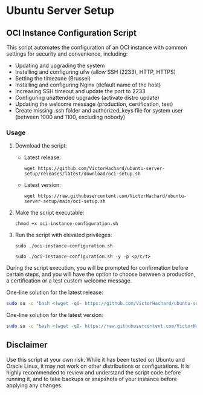 # Ubuntu Server Setup

## OCI Instance Configuration Script

This script automates the configuration of an OCI instance with common settings for security and convenience, including:

- Updating and upgrading the system
- Installing and configuring ufw (allow SSH (2233), HTTP, HTTPS)
- Setting the timezone (Brussel)
- Installing and configuring Nginx (default name of the host)
- Increasing SSH timeout and update the port to 2233
- Configuring unattended upgrades (activate distro update)
- Updating the welcome message (production, certification, test)
- Create missing .ssh folder and authorized_keys file for system user (between 1000 and 1100, excluding nobody)

### Usage

1. Download the script:

   - Latest release:
      ```
      wget https://github.com/VictorHachard/ubuntu-server-setup/releases/latest/download/oci-setup.sh
      ```
   - Latest version:
      ```
      wget https://raw.githubusercontent.com/VictorHachard/ubuntu-server-setup/main/oci-setup.sh
      ```

2. Make the script executable:

   ```
   chmod +x oci-instance-configuration.sh
   ```

3. Run the script with elevated privileges:

   ```
   sudo ./oci-instance-configuration.sh
   ```

   ```
   sudo ./oci-instance-configuration.sh -y -p <p/c/t>
   ```

During the script execution, you will be prompted for confirmation before certain steps, and you will have the option to choose between a production, a certification or a test custom welcome message.

One-line solution for the latest release:

```sh
sudo su -c "bash <(wget -qO- https://github.com/VictorHachard/ubuntu-server-setup/releases/latest/download/oci-setup.sh) -y -w p" root
```

One-line solution for the latest version:

```sh
sudo su -c "bash <(wget -qO- https://raw.githubusercontent.com/VictorHachard/ubuntu-server-setup/main/oci-setup.sh) -y -w p" root
```

## Disclaimer

Use this script at your own risk. While it has been tested on Ubuntu and Oracle Linux, it may not work on other distributions or configurations. It is highly recommended to review and understand the script code before running it, and to take backups or snapshots of your instance before applying any changes.
